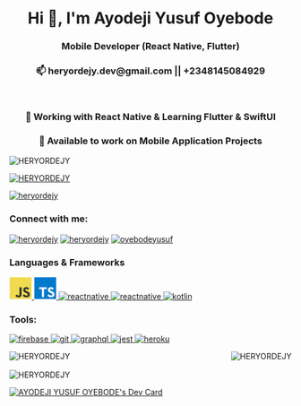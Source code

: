 <h1 align="center">Hi 👋, I'm Ayodeji Yusuf Oyebode</h1>
<h3 align="center">Mobile Developer (React Native, Flutter)</h3>
<h3 align="center">📫 heryordejy.dev@gmail.com || +2348145084929</h3>
<br>
<h3 align="center">🌱 Working with React Native & Learning Flutter & SwiftUI </h3>
<h3 align="center">💞️ Available to work on Mobile Application Projects</h3>

<p align="left"> <img src="https://komarev.com/ghpvc/?username=HERYORDEJY&label=Profile%20views&color=0e75b6&style=flat" alt="HERYORDEJY" /> </p>

<p align="left"> <a href="https://github.com/ryo-ma/github-profile-trophy"><img src="https://github-profile-trophy.vercel.app/?username=HERYORDEJY" alt="HERYORDEJY" /></a> </p>

<p align="left"> <a href="https://twitter.com/heryordejy" target="blank"><img src="https://img.shields.io/twitter/follow/heryordejy?logo=twitter&style=for-the-badge" alt="heryordejy" /></a> </p>
<h3 align="left"><b>Connect with me:</b></h3>
<p align="left">
<a href="https://dev.to/heryordejy" target="blank"><img align="center" src="https://cdn.jsdelivr.net/npm/simple-icons@3.0.1/icons/dev-dot-to.svg" alt="heryordejy" height="30" width="40" /></a>
<a href="https://twitter.com/heryordejy" target="blank"><img align="center" src="https://raw.githubusercontent.com/rahuldkjain/github-profile-readme-generator/master/src/images/icons/Social/twitter.svg" alt="heryordejy" height="30" width="40" /></a>
<a href="https://linkedin.com/in/oyebodeyusuf" target="blank"><img align="center" src="https://raw.githubusercontent.com/rahuldkjain/github-profile-readme-generator/master/src/images/icons/Social/linked-in-alt.svg" alt="oyebodeyusuf" height="30" width="40" /></a>
</p>

<h3 align="left"><b>Languages & Frameworks</b></h3>
<p align="left">
    <a href="https://developer.mozilla.org/en-US/docs/Web/JavaScript" target="_blank"> <img src="https://raw.githubusercontent.com/devicons/devicon/master/icons/javascript/javascript-original.svg" alt="javascript" width="40" height="40"/> </a> 
    <a href="https://www.typescriptlang.org/" target="_blank"> <img src="https://raw.githubusercontent.com/devicons/devicon/master/icons/typescript/typescript-original.svg" alt="typescript" width="40" height="40"/> </a>
    <a href="https://dart.dev/" target="_blank"> <img src="https://upload.wikimedia.org/wikipedia/commons/c/c6/Dart_logo.png" alt="reactnative" width="40" height="40"/> </a>
    <a href="https://reactnative.dev/" target="_blank"> <img src="https://reactnative.dev/img/header_logo.svg" alt="reactnative" width="40" height="40"/> </a>
    <a href="https://kotlinlang.org" target="_blank"> <img src="https://storage.googleapis.com/cms-storage-bucket/0dbfcc7a59cd1cf16282.png" alt="kotlin" width="40" height="40"/> </a>
</p>

<h3 align="left"><b>Tools:</b></h3>
<p align="left">
    <a href="https://firebase.google.com/" target="_blank"> <img src="https://www.vectorlogo.zone/logos/firebase/firebase-icon.svg" alt="firebase" width="40" height="40"/> </a> 
    <a href="https://git-scm.com/" target="_blank"> <img src="https://www.vectorlogo.zone/logos/git-scm/git-scm-icon.svg" alt="git" width="40" height="40"/> </a> 
    <a href="https://graphql.org" target="_blank"> <img src="https://www.vectorlogo.zone/logos/graphql/graphql-icon.svg" alt="graphql" width="40" height="40"/> </a> 
    <a href="https://jestjs.io" target="_blank"> <img src="https://www.vectorlogo.zone/logos/jestjsio/jestjsio-icon.svg" alt="jest" width="40" height="40"/> </a> 
    <a href="https://heroku.com" target="_blank"> <img src="https://www.vectorlogo.zone/logos/heroku/heroku-icon.svg" alt="heroku" width="40" height="40"/> </a>
</p>



<p><img align="left" src="https://github-readme-stats.vercel.app/api/top-langs?username=HERYORDEJY&show_icons=true&locale=en&layout=compact" alt="HERYORDEJY" /></p>

<p>&nbsp;<img align="right" src="https://github-readme-stats.vercel.app/api?username=HERYORDEJY&show_icons=true&locale=en" alt="HERYORDEJY" /></p>

<p><img align="center" src="https://github-readme-streak-stats.herokuapp.com/?user=HERYORDEJY&" alt="HERYORDEJY" /></p>
<a href="https://app.daily.dev/HERYORDEJY"><img src="https://api.daily.dev/devcards/10be147aa90247e898be01b20350b51f.png?r=ofx" width="400" alt="AYODEJI YUSUF OYEBODE's Dev Card"/></a>
